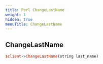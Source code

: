 ```yaml
---
title: Perl ChangeLastName
weight: 1
hidden: true
menuTitle: ChangeLastName
---
```

## ChangeLastName
```perl
$client->ChangeLastName(string last_name)
```